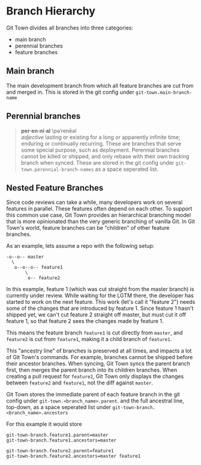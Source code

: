 # Branch Hierarchy

Git Town divides all branches into three categories:
* main branch
* perennial branches
* feature branches


## Main branch

The main development branch from which all feature branches are cut from and merged in.
This is stored in the git config under `git-town.main-branch-name`


## Perennial branches

> **per·en·ni·al**
> \pəˈrenēəl\
> *adjective*
> lasting or existing for a long or apparently infinite time; enduring or continually recurring.
These are branches that serve some special purpose, such as deployment.
Perennial branches cannot be killed or shipped,
and only rebase with their own tracking branch when synced.
These are stored in the git config under `git-town.perennial-branch-names` as a space seperated list.


## Nested Feature Branches

Since code reviews can take a while,
many developers work on several features in parallel.
These features often depend on each other.
To support this common use case, Git Town provides an hierarchical branching model
that is more opinionated than the very generic branching of vanilla Git.
In Git Town's world, feature branches can be "children" of other feature branches.

As an example, lets assume a repo with the following setup:

```
-o--o-- master
  \
   o--o--o-- feature1
       \
        o-- feature2
```

In this example, feature 1 (which was cut straight from the master branch) is currently under review.
While waiting for the LGTM there, the developer has started to work on the next feature.
This work (let's call it "feature 2") needs some of the changes that are introduced by feature 1.
Since feature 1 hasn't shipped yet, we can't cut feature 2 straight off master,
but must cut it off feature 1, so that feature 2 sees the changes made by feature 1.

This means the feature branch `feature1` is cut directly from `master`,
and `feature2` is cut from `feature1`, making it a child branch of `feature1`.

This "ancestry line" of branches is preserved at all times,
and impacts a lot of Git Town's commands.
For example, branches cannot be shipped before their ancestor branches.
When syncing, Git Town syncs the parent branch first,
then merges the parent branch into its children branches.
When creating a pull request for `feature2`,
Git Town only displays the changes between `feature2` and `feature1`,
not the diff against `master`.

Git Town stores the immediate parent of each feature branch in the git config under `git-town.<branch_name>.parent`.
and the full ancestral line, top-down, as a space seperated list under `git-town-branch.<branch_name>.ancestors`

For this example it would store
```
git-town-branch.feature1.parent=master
git-town-branch.feature1.ancestors=master

git-town-branch.feature2.parent=feature1
git-town-branch.feature2.ancestors=master feature1
```
